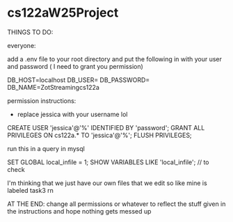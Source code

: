 # cs122aW25Project


THINGS TO DO:

everyone:

add a .env file to your root directory and put the following in with your user and password ( I need to grant you permission)

DB_HOST=localhost
DB_USER=
DB_PASSWORD=
DB_NAME=ZotStreamingcs122a


permission instructions: 
- replace jessica with your username lol

CREATE USER 'jessica'@'%' IDENTIFIED BY 'password';
GRANT ALL PRIVILEGES ON cs122a.* TO 'jessica'@'%';
FLUSH PRIVILEGES;

run this in a query in mysql

SET GLOBAL local_infile = 1;
SHOW VARIABLES LIKE 'local_infile'; // to check

I'm thinking that we just have our own files that we edit so like mine is labeled task3 rn


AT THE END: change all permissions or whatever to reflect the stuff given in the instructions and hope nothing gets messed up 